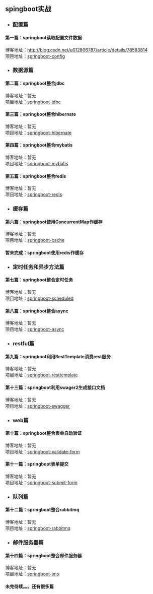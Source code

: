 ## spingboot实战

- ### 配置篇

#### 第一篇：springboot读取配置文件数据 <br/>

博客地址：http://blog.csdn.net/u012806787/article/details/78583814 <br/>
项目地址：[springboot-config](https://github.com/shiyuan2he/springboot/tree/master/springboot-config)

- ### 数据源篇

#### 第二篇：springboot整合jdbc
博客地址：暂无 <br/>
项目地址：[springboot-jdbc](https://github.com/shiyuan2he/springboot/tree/master/springboot-jdbc)

#### 第三篇：springboot整合hibernate
博客地址：暂无 <br/>
项目地址：[springboot-hibernate](https://github.com/shiyuan2he/springboot/tree/master/springboot-hibernate)

#### 第四篇：springboot整合mybatis
博客地址：暂无 <br/>
项目地址：[springboot-mybatis](https://github.com/shiyuan2he/springboot/tree/master/springboot-mybatis)


#### 第五篇：springboot整合redis
博客地址：暂无 <br/>
项目地址：[springboot-redis](https://github.com/shiyuan2he/springboot/tree/master/springboot-redis)

- ### 缓存篇

#### 第六篇：springboot使用ConcurrentMap作缓存
博客地址：暂无 <br/>
项目地址：[springboot-cache](https://github.com/shiyuan2he/springboot/tree/master/springboot-cache)
#### 暂未完成：springboot使用redis作缓存

- ### 定时任务和异步方法篇

#### 第七篇：springboot整合定时任务
博客地址：暂无 <br/>
项目地址：[springboot-scheduled](https://github.com/shiyuan2he/springboot/tree/master/springboot-scheduled)

#### 第八篇：springboot整合async
博客地址：暂无 <br/>
项目地址：[springboot-async](https://github.com/shiyuan2he/springboot/tree/master/springboot-async)

- ### restful篇

#### 第九篇：springboot利用RestTemplate消费rest服务
博客地址：暂无 <br/>
项目地址：[springboot-resttemplate](https://github.com/shiyuan2he/springboot/tree/master/springboot-resttemplate)

#### 第十三篇：springboot利用swager2生成接口文档
博客地址：暂无 <br/>
项目地址：[springboot-swagger](https://github.com/shiyuan2he/springboot/tree/master/springboot-swagger)


- ### web篇

#### 第十篇：springboot整合表单自动验证
博客地址：暂无 <br/>
项目地址：[springboot-validate-form](https://github.com/shiyuan2he/springboot/tree/master/springboot-validate-form)

#### 第十一篇：springboot表单提交
博客地址：暂无 <br/>
项目地址：[springboot-submit-form](https://github.com/shiyuan2he/springboot/tree/master/springboot-submit-form)

- ### 队列篇

#### 第十二篇：springboot整合rabbitmq
博客地址：暂无 <br/>
项目地址：[springboot-rabbitmq](https://github.com/shiyuan2he/springboot/tree/master/springboot-rabbitmq)

- ### 邮件服务器篇

#### 第十四篇：springboot整合邮件服务器
博客地址：暂无 <br/>
项目地址：[springboot-jms](https://github.com/shiyuan2he/springboot/tree/master/springboot-jms)

#### 未完待续。。。还有很多篇